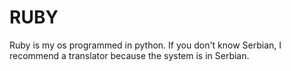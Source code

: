 # RUBY
Ruby is my os programmed in python. If you don't know Serbian, I recommend a translator because the system is in Serbian.
